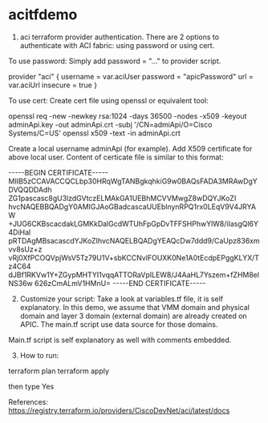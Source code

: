 # acitfdemo
1. aci terraform provider authentication.
There are 2 options to authenticate with ACI fabric: using password or using cert.

To use password: Simply add password = "..." to provider script.

provider "aci" {
  username = var.aciUser
  password = "apicPassword"
  url      = var.aciUrl
  insecure = true
}

To use cert:
Create cert file using openssl or equivalent tool:

openssl req -new -newkey rsa:1024 -days 36500 -nodes -x509 -keyout adminApi.key -out adminApi.crt -subj '/CN=admiApi/O=Cisco Systems/C=US'
openssl x509 -text -in adminApi.crt

Create a local username adminApi (for example).
Add X509 certificate for above local user. Content of certicate file is similar to this format:

-----BEGIN CERTIFICATE-----
MIIB5zCCAVACCQCLbp30HRqWgTANBgkqhkiG9w0BAQsFADA3MRAwDgYDVQQDDAdh
ZG1pascasc8gU3lzdGVtczELMAkGA1UEBhMCVVMwgZ8wDQYJKoZI
hvcNAQEBBQADgY0AMIGJAoGBadcascaUUEblnynRPQ1rx0LEqV9V4JRYAW
+JUG6CKBscacdakLGMKkDalGcdWTUhFpGpDvTFFSHPhwYlW8/iIasgQl6Y4DiHal
pRTDAgMBsacascdYJKoZIhvcNAQELBQADgYEAQcDw7ddd9/CaUpz836xmvv8sUz+z
vRj0XfPCOQVpjWsV5Tz79U1V+sbKCCNvlFOUXK0Ne1A0tEcdpEPggKLYX/Tz4C64
dJBf1RKVw1Y+ZGypMHTYI1vqqATTORaVpILEW8/J4AaHL7Yszem+fZHM8elNS36w
626zCmALmV1HMnU=
-----END CERTIFICATE-----


2. Customize your script:
Take a look at variables.tf file, it is self explanatory. 
In this demo, we assume that VMM domain and physical domain and layer 3 domain (external domain) are already created on APIC. The main.tf script use data source for those domains. 

Main.tf script is self explanatory as well with comments embedded.

3. How to run:

terraform plan
terraform apply 

then type Yes 



References:
https://registry.terraform.io/providers/CiscoDevNet/aci/latest/docs

